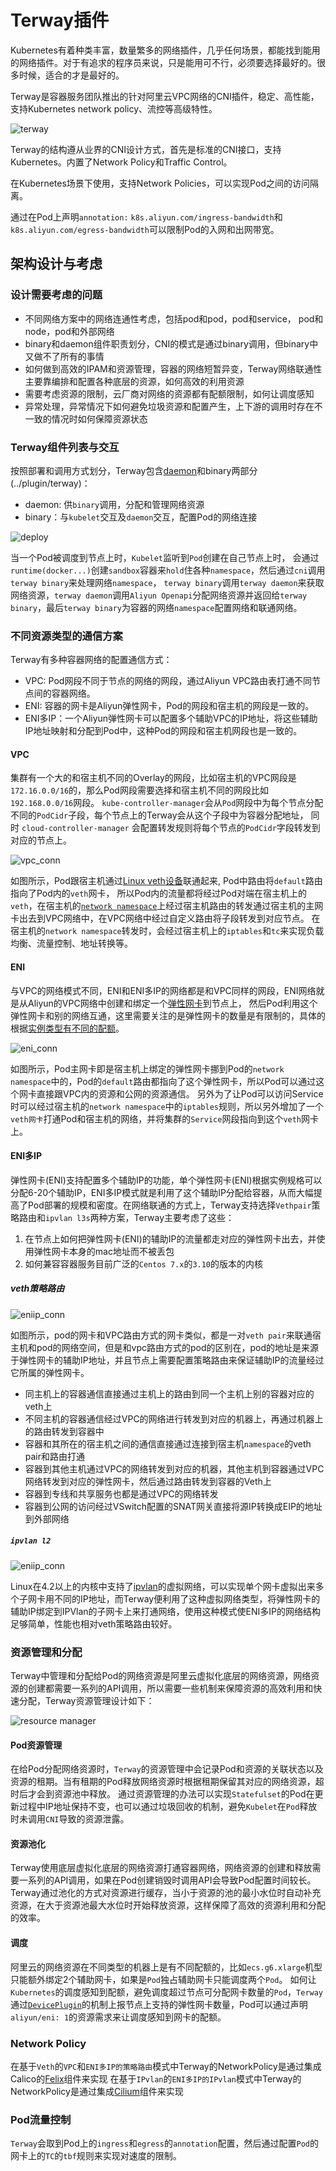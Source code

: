 # Terway插件

Kubernetes有着种类丰富，数量繁多的网络插件，几乎任何场景，都能找到能用的网络插件。对于有追求的程序员来说，只是能用可不行，必须要选择最好的。很多时候，适合的才是最好的。

Terway是容器服务团队推出的针对阿里云VPC网络的CNI插件，稳定、高性能，支持Kubernetes network policy、流控等高级特性。

![terway](images/terway.png)

Terway的结构遵从业界的CNI设计方式，首先是标准的CNI接口，支持Kubernetes。内置了Network Policy和Traffic Control。

在Kubernetes场景下使用，支持Network Policies，可以实现Pod之间的访问隔离。

通过在Pod上声明`annotation:` `k8s.aliyun.com/ingress-bandwidth`和`k8s.aliyun.com/egress-bandwidth`可以限制Pod的入网和出网带宽。

## 架构设计与考虑

### 设计需要考虑的问题

* 不同网络方案中的网络连通性考虑，包括pod和pod，pod和service， pod和node，pod和外部网络
* binary和daemon组件职责划分，CNI的模式是通过binary调用，但binary中又做不了所有的事情
* 如何做到高效的IPAM和资源管理，容器的网络短暂异变，Terway网络联通性主要靠编排和配置各种底层的资源，如何高效的利用资源
* 需要考虑资源的限制，云厂商对网络的资源都有配额限制，如何让调度感知
* 异常处理，异常情况下如何避免垃圾资源和配置产生，上下游的调用时存在不一致的情况时如何保障资源状态

### Terway组件列表与交互

按照部署和调用方式划分，Terway包含[daemon](../daemon)和binary两部分(../plugin/terway)：

* daemon: 供`binary`调用，分配和管理网络资源
* binary：与`kubelet`交互及`daemon`交互，配置Pod的网络连接

![deploy](images/terway_deploy_diagram.png)

当一个Pod被调度到节点上时，`Kubelet`监听到`Pod`创建在自己节点上时， 会通过`runtime(docker...)`创建`sandbox`容器来`hold`住各种`namespace`，然后通过`cni`调用`terway binary`来处理网络`namespace`，
`terway binary`调用`terway daemon`来获取网络资源，`terway daemon`调用`Aliyun Openapi`分配网络资源并返回给`terway binary`，最后`terway binary`为容器的网络`namespace`配置网络和联通网络。

### 不同资源类型的通信方案

Terway有多种容器网络的配置通信方式：

* VPC: Pod网段不同于节点的网络的网段，通过Aliyun VPC路由表打通不同节点间的容器网络。
* ENI: 容器的网卡是Aliyun弹性网卡，Pod的网段和宿主机的网段是一致的。
* ENI多IP：一个Aliyun弹性网卡可以配置多个辅助VPC的IP地址，将这些辅助IP地址映射和分配到Pod中，这种Pod的网段和宿主机网段也是一致的。

#### VPC

集群有一个大的和宿主机不同的Overlay的网段，比如宿主机的VPC网段是`172.16.0.0/16`的，那么Pod网段需要选择和宿主机不同的网段比如`192.168.0.0/16`网段。
`kube-controller-manager`会从`Pod`网段中为每个节点分配不同的`PodCidr`子段，每个节点上的Terway会从这个子段中为容器分配地址，
同时 `cloud-controller-manager` 会配置转发规则将每个节点的`PodCidr`字段转发到对应的节点上。

![vpc_conn](images/vpc_connection.jpg)

如图所示，Pod跟宿主机通过[Linux veth设备](http://man7.org/linux/man-pages/man4/veth.4.html)联通起来, Pod中路由将`default`路由指向了Pod内的`veth`网卡，
所以Pod内的流量都将经过Pod对端在宿主机上的`veth`，在宿主机的[`network namespace`](http://man7.org/linux/man-pages/man7/namespaces.7.html)上经过宿主机路由的转发通过宿主机的主网卡出去到VPC网络中，在VPC网络中经过自定义路由将子段转发到对应节点。
在宿主机的`network namespace`转发时，会经过宿主机上的`iptables`和`tc`来实现负载均衡、流量控制、地址转换等。

#### ENI

与VPC的网络模式不同，ENI和ENI多IP的网络都是和VPC同样的网段，ENI网络就是从Aliyun的VPC网络中创建和绑定一个[弹性网卡](https://help.aliyun.com/document_detail/58496.html)到节点上，
然后Pod利用这个弹性网卡和别的网络互通，这里需要关注的是弹性网卡的数量是有限制的，具体的根据[实例类型有不同的配额](https://help.aliyun.com/document_detail/25378.html)。

![eni_conn](images/eni_connection.jpg)

如图所示，Pod主网卡即是宿主机上绑定的弹性网卡挪到Pod的`network namespace`中的，Pod的`default`路由都指向了这个弹性网卡，所以Pod可以通过这个网卡直接跟VPC内的资源和公网的资源通信。
另外为了让Pod可以访问Service时可以经过宿主机的`network namespace`中的`iptables`规则，所以另外增加了一个`veth网卡`打通Pod和宿主机的网络，并将集群的`Service`网段指向到这个`veth`网卡上。

#### ENI多IP

弹性网卡(ENI)支持配置多个辅助IP的功能，单个弹性网卡(ENI)根据实例规格可以分配6-20个辅助IP，ENI多IP模式就是利用了这个辅助IP分配给容器，从而大幅提高了Pod部署的规模和密度。在网络联通的方式上，Terway支持选择`Vethpair`策略路由和`ipvlan l3s`两种方案，Terway主要考虑了这些：

1. 在节点上如何把弹性网卡(ENI)的辅助IP的流量都走对应的弹性网卡出去，并使用弹性网卡本身的mac地址而不被丢包
2. 如何兼容容器服务目前广泛的`Centos 7.x`的`3.10`的版本的内核

##### veth策略路由

![eniip_conn](images/eniip_connection.png)

如图所示，pod的网卡和VPC路由方式的网卡类似，都是一对`veth pair`来联通宿主机和pod的网络空间，但是和vpc路由方式的pod的区别在，pod的地址是来源于弹性网卡的辅助IP地址，并且节点上需要配置策略路由来保证辅助IP的流量经过它所属的弹性网卡。

* 同主机上的容器通信直接通过主机上的路由到同一个主机上别的容器对应的veth上
* 不同主机的容器通信经过VPC的网络进行转发到对应的机器上，再通过机器上的路由转发到容器中
* 容器和其所在的宿主机之间的通信直接通过连接到宿主机`namespace`的veth pair和路由打通
* 容器到其他主机通过VPC的网络转发到对应的机器，其他主机到容器通过VPC网络转发到对应的弹性网卡，然后通过路由转发到容器的Veth上
* 容器到专线和共享服务也都是通过VPC的网络转发
* 容器到公网的访问经过VSwitch配置的SNAT网关直接将源IP转换成EIP的地址到外部网络

##### `ipvlan l2`

![eniip_conn](images/eniip_connection_ipvlan.png)

Linux在4.2以上的内核中支持了[ipvlan](https://www.kernel.org/doc/Documentation/networking/ipvlan.txt)的虚拟网络，可以实现单个网卡虚拟出来多个子网卡用不同的IP地址，而Terway便利用了这种虚拟网络类型，将弹性网卡的辅助IP绑定到IPVlan的子网卡上来打通网络，使用这种模式使ENI多IP的网络结构足够简单，性能也相对veth策略路由较好。

### 资源管理和分配

Terway中管理和分配给Pod的网络资源是阿里云虚拟化底层的网络资源，网络资源的创建都需要一系列的API调用，所以需要一些机制来保障资源的高效利用和快速分配，Terway资源管理设计如下：

![resource manager](images/terway_resource_pool.png)

#### Pod资源管理

在给Pod分配网络资源时，`Terway`的资源管理中会记录Pod和资源的关联状态以及资源的租期。当有租期的Pod释放网络资源时根据租期保留其对应的网络资源，超时后才会到资源池中释放。
通过资源管理的办法可以实现`Statefulset`的Pod在更新过程中IP地址保持不变，也可以通过垃圾回收的机制，避免`Kubelet`在`Pod`释放时未调用`CNI`导致的资源泄露。

#### 资源池化

Terway使用底层虚拟化底层的网络资源打通容器网络，网络资源的创建和释放需要一系列的API调用，如果在Pod创建销毁时调用API会导致Pod配置时间较长。
Terway通过池化的方式对资源进行缓存，当小于资源的池的最小水位时自动补充资源，在大于资源池最大水位时开始释放资源，这样保障了高效的资源利用和分配的效率。

#### 调度

阿里云的网络资源在不同类型的机器上是有不同配额的，比如`ecs.g6.xlarge`机型只能额外绑定2个辅助网卡，如果是`Pod`独占辅助网卡只能调度两个`Pod`。
如何让`Kubernetes`的调度感知到配额，避免调度超过节点可分配网卡数量的`Pod`，`Terway`通过[`DevicePlugin`](https://kubernetes.io/docs/concepts/extend-kubernetes/compute-storage-net/device-plugins/)的机制上报节点上支持的弹性网卡数量，Pod可以通过声明`aliyun/eni: 1`的资源需求来让调度感知到网卡的配额。

### Network Policy

在基于`Veth`的`VPC`和`ENI多IP的策略路由`模式中Terway的NetworkPolicy是通过集成Calico的[Felix](https://github.com/projectcalico/felix)组件来实现
在基于`IPvlan`的`ENI多IP的IPvlan`模式中Terway的NetworkPolicy是通过集成[Cilium](https://github.com/cilium/cilium)组件来实现

### Pod流量控制

`Terway`会取到Pod上的`ingress`和`egress`的`annotation`配置，然后通过配置`Pod`的网卡上的`TC`的`tbf`规则来实现对速度的限制。
